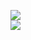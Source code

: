 [![](https://img.shields.io/badge/Made%20With-Github%20Spray-lightgrey.svg?style=for-the-badge&logo=github)](https://github.com/Annihil/github-spray#5784)  
[![](https://i.imgur.com/2DrTn0Z.gif)](https://github.com/Annihil/github-spray)
